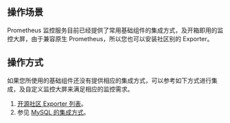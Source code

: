 ## 操作场景

 Prometheus 监控服务目前已经提供了常用基础组件的集成方式，及开箱即用的监控大屏，由于兼容原生 Prometheus，所以您也可以安装社区别的 Exporter。

## 操作方式

如果您所使用的基础组件还没有提供相应的集成方式，可以参考如下方式进行集成，及自定义监控大屏来满足相应的监控需求。

1. [开源社区 Exporter 列表](https://prometheus.io/docs/instrumenting/exporters/)。
2. 参见 [MySQL 的集成方式](https://cloud.tencent.com/document/product/1416/56041)。
